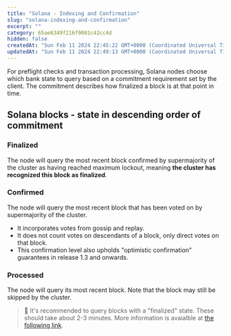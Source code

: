 ```yaml
---
title: "Solana - Indexing and Confirmation"
slug: "solana-indexing-and-confirmation"
excerpt: ""
category: 65ae6349f216f9001c42cc4d
hidden: false
createdAt: "Sun Feb 11 2024 22:45:22 GMT+0000 (Coordinated Universal Time)"
updatedAt: "Sun Feb 11 2024 22:49:13 GMT+0000 (Coordinated Universal Time)"
---
```

For preflight checks and transaction processing, Solana nodes choose which bank state to query based on a commitment requirement set by the client. The commitment describes how finalized a block is at that point in time. 

## Solana blocks - state in descending order of commitment

### Finalized

The node will query the most recent block confirmed by supermajority of the cluster as having reached maximum lockout, meaning **the cluster has recognized this block as finalized**.

### Confirmed

The node will query the most recent block that has been voted on by supermajority of the cluster.

- It incorporates votes from gossip and replay.
- It does not count votes on descendants of a block, only direct votes on that block.
- This confirmation level also upholds "optimistic confirmation" guarantees in release 1.3 and onwards.

### Processed

The node will query its most recent block. Note that the block may still be skipped by the cluster.

> 📘 It's recommended to query blocks with a "finalized" state. These should take about 2-3 minutes. More information is avaialble at [the following link](https://solana.com/docs/rpc/http#configuring-state-commitment).
